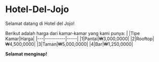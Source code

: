# Hotel-Del-Jojo
Selamat datang di Hotel del Jojo!

Berikut adalah harga dari kamar-kamar yang kami punya:
|   |Tipe Kamar|Harga|
|---|----------|-----|
|1|Pantai|₩3,000,0000|
|2|Rooftop|₩4,500,0000|
|3|Taman|₩5,000,0000|
|4|Bar|₩1,250,0000|

**Selamat menginap!**
